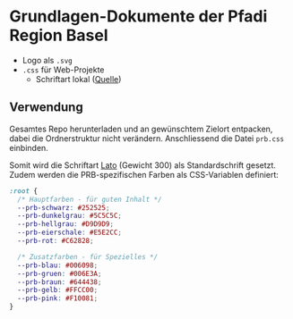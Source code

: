 # Grundlagen-Dokumente der Pfadi Region Basel

- Logo als `.svg`
- `.css` für Web-Projekte
  - Schriftart lokal ([Quelle](https://www.latofonts.com/lato-free-fonts/))

## Verwendung
Gesamtes Repo herunterladen und an gewünschtem Zielort entpacken, dabei die Ordnerstruktur nicht verändern. Anschliessend die Datei `prb.css` einbinden.

Somit wird die Schriftart [Lato](https://www.latofonts.com) (Gewicht 300) als Standardschrift gesetzt. Zudem werden die PRB-spezifischen Farben als CSS-Variablen definiert:
```css
:root {
  /* Hauptfarben - für guten Inhalt */
  --prb-schwarz: #252525;
  --prb-dunkelgrau: #5C5C5C;
  --prb-hellgrau: #D9D9D9;
  --prb-eierschale: #E5E2CC;
  --prb-rot: #C62828;

  /* Zusatzfarben - für Spezielles */
  --prb-blau: #006098;
  --prb-gruen: #006E3A;
  --prb-braun: #644438;
  --prb-gelb: #FFCC00;
  --prb-pink: #F10081;
}
```
